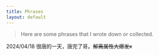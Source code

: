 ```yaml
---
title: Phrases
layout: default
---
```


> Here are some phrases that I wrote down or collected.

2024/04/18 很唐的一天，唐完了哥。~~解离属性大爆发x~~

